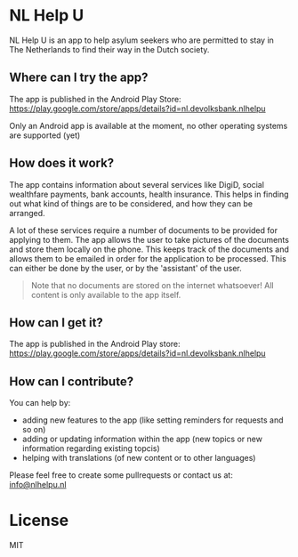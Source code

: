 # NL Help U

NL Help U is an app to help asylum seekers who are permitted to stay in The Netherlands to find their way in the Dutch society.

## Where can I try the app?

The app is published in the Android Play Store: https://play.google.com/store/apps/details?id=nl.devolksbank.nlhelpu

Only an Android app is available at the moment, no other operating systems are supported (yet)

## How does it work?

The app contains information about several services like DigiD, social wealthfare payments, bank accounts, health insurance. 
This helps in finding out what kind of things are to be considered, and how they can be arranged.

A lot of these services require a number of documents to be provided for applying to them. 
The app allows the user to take pictures of the documents and store them locally on the phone. 
This keeps track of the documents and allows them to be emailed in order for the application to be processed. 
This can either be done by the user, or by the 'assistant' of the user.

> Note that no documents are stored on the internet whatsoever! All content is only available to the app itself.

## How can I get it?

The app is published in the Android Play store: https://play.google.com/store/apps/details?id=nl.devolksbank.nlhelpu

## How can I contribute?

You can help by:
 - adding new features to the app (like setting reminders for requests and so on)
 - adding or updating information within the app (new topics or new information regarding existing topcis)
 - helping with translations (of new content or to other languages)

Please feel free to create some pullrequests or contact us at: [info@nlhelpu.nl](info@nlhelpu.nl)

# License

MIT